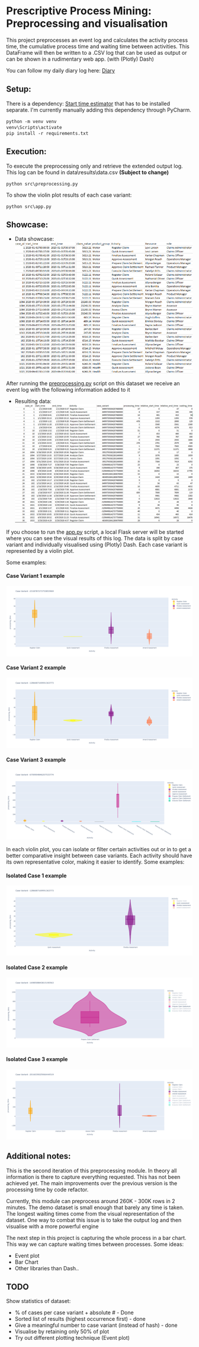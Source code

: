 # Prescriptive Process Mining: Preprocessing and visualisation

This project preprocesses an event log and calculates the activity process time, the cumulative process time and waiting time between activities.
This DataFrame will then be written to a .CSV log that can be used as output or can be shown in a rudimentary web app. (with (Plotly) Dash)

You can follow my daily diary log here: [Diary](./diary/DIARY.md)

## Setup:

There is a dependency: [Start time estimator](https://github.com/AutomatedProcessImprovement/start-time-estimator) that has to be installed separate.
I'm currently manually adding this dependency through PyCharm.
```
python -m venv venv
venv\Scripts\activate
pip install -r requirements.txt
```

## Execution:
To execute the preprocessing only and retrieve the extended output log. This log can be found in data\results\data.csv __(Subject to change)__
```
python src\preprocessing.py
```

To show the violin plot results of each case variant:
```
python src\app.py
```

## Showcase:
- Data showcase: ![Dataset sample](./pics/datasample.PNG)

After running the [preprocessing.py](./src/preprocessing.py) script on this dataset we receive an event log with the following information added to it

- Resulting data: ![Resulting dataset](./pics/dataresult.PNG)

If you choose to run the [app.py](./src/dash_app.py) script, a local Flask server will be started where you can see the visual results of this log.
The data is split by case variant and individually visualised using (Plotly) Dash. Each case variant is represented by a violin plot.

Some examples:
#### Case Variant 1 example
![Case V 1](./pics/case_variant_x.PNG)
#### Case Variant 2 example
![Case V 2](./pics/case_variant_y.PNG)
#### Case Variant 3 example
![Case V 3](./pics/case_variant_z.PNG)

In each violin plot, you can isolate or filter certain activities out or in to get a better comparative insight between case variants.
Each activity should have its own representative color, making it easier to identify.
Some examples:
#### Isolated Case 1 example
![Case Isolated 1](./pics/isolated_x.png)
#### Isolated Case 2 example
![Case Isolated 2](./pics/isolated_y.png)
#### Isolated Case 3 example
![Case Isolated 3](./pics/isolated_z.png)


## Additional notes:

This is the second iteration of this preprocessing module. In theory all information is there to capture everything requested.
This has not been achieved yet. The main improvements over the previous version is the processing time by code refactor.

Currently, this module can preprocess around 260K - 300K rows in 2 minutes. The demo dataset is small enough that barely any time is taken.
The longest waiting times come from the visual representation of the dataset. One way to combat this issue is to take the output log and then visualise with a more powerful engine

The next step in this project is capturing the whole process in a bar chart. This way we can capture waiting times between processes.
Some ideas:
- Event plot
- Bar Chart
- Other libraries than Dash..

## TODO
Show statistics of dataset:
- % of cases per case variant + absolute # - Done
- Sorted list of results (highest occurrence first) - done
- Give a meaningful number to case variant (instead of hash) - done
- Visualise by retaining only 50% of plot
- Try out different plotting technique (Event plot)